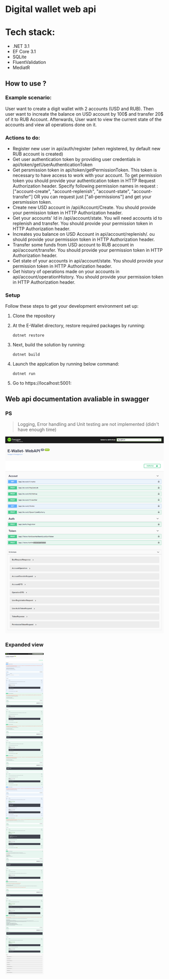 # Digital wallet web api

# Tech stack: 
- .NET 3.1
- EF Core 3.1
- SQLite
- FluentValidation
- MediatR

## How to use ?
### Example scenario:

User want to create a digit wallet with 2 accounts (USD and RUB). Then user want to increate the balance on USD account by 100$ and transfer 20$ of it to RUB Account. Afterwards, User want to view the current state of the accounts and view all operations done on it.


### Actions to do:
- Register new user in api/auth/register (when registered, by default new RUB account is created)
- Get user authentication token by providing user credentials in api/token/getUserAuthenticationToken
- Get persmission token in api/token/getPermissionToken. 
This token is necessary to have access to work with your account. To get permission token you should provide your authentication token in HTTP Request Authorization header.
Specify following permission names in request : ["account-create", "account-replenish", "account-state", "account-transfer"] OR you can request just ["all-permissions"] and get your persmission token.
- Create new USD account in /api/Account/Create. You should provide your permission token in HTTP Authorization header.
- Get your accounts' Id in /api/account/state. You will need accounts id to replenish and transfer. You should provide your permission token in HTTP Authorization header.
- Increates you balance on USD Account in api/account/replenish/. ou should provide your permission token in HTTP Authorization header.
- Transfer some funds from USD account to RUB account in api/account/transfer. You should provide your permission token in HTTP Authorization header.
- Get state of your accounts in api/account/state. You should provide your permission token in HTTP Authorization header.
- Get history of operations made on your accounts in api/account/operationHistory. You should provide your permission token in HTTP Authorization header.

### Setup
Follow these steps to get your development environment set up:

  1. Clone the repository
  2. At the E-Wallet directory, restore required packages by running:
     ```
     dotnet restore
     ```
  3. Next, build the solution by running:
     ```
     dotnet build
     ```
     
  4. Launch the applcation by running below command:
      ```
      dotnet run
      ```
	 
   5.   Go to https://localhost:5001:

## Web api documentation avaliable in swagger


### PS
 > Logging, Error handling and Unit testing are not implemented (didn't have enough time)


![Docs](https://raw.githubusercontent.com/ShamilMS/Digital-Wallet-Indeed-Id-Test-Task/master/Docs/api-swagger.png)

### Expanded view

![Docs](https://raw.githubusercontent.com/ShamilMS/Digital-Wallet-Indeed-Id-Test-Task/master/Docs/api-swagger-documentation.png)